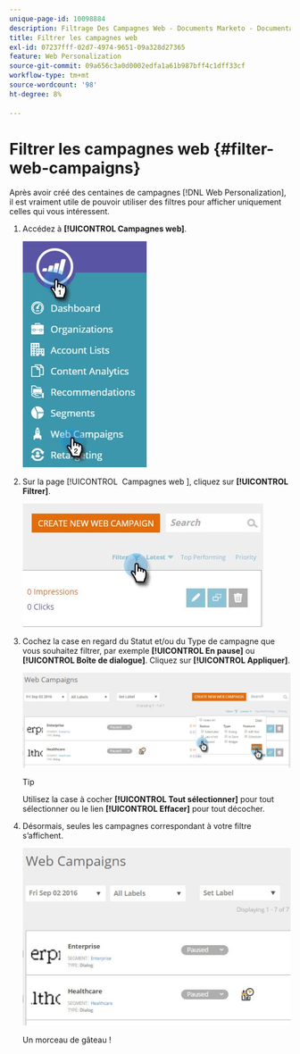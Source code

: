```yaml
---
unique-page-id: 10098884
description: Filtrage Des Campagnes Web - Documents Marketo - Documentation Du Produit
title: Filtrer les campagnes web
exl-id: 07237fff-02d7-4974-9651-09a328d27365
feature: Web Personalization
source-git-commit: 09a656c3a0d0002edfa1a61b987bff4c1dff33cf
workflow-type: tm+mt
source-wordcount: '98'
ht-degree: 8%

---
```


# Filtrer les campagnes web {#filter-web-campaigns}

Après avoir créé des centaines de campagnes [!DNL Web Personalization], il est vraiment utile de pouvoir utiliser des filtres pour afficher uniquement celles qui vous intéressent.

1. Accédez à **[!UICONTROL Campagnes web]**.

   ![](assets/web-campaigns-hand-8.jpg)

1. Sur la page [!UICONTROL &#x200B; Campagnes web &#x200B;], cliquez sur **[!UICONTROL Filtrer]**.

   ![](assets/web-campaigns-page-filter-hand.jpg)

1. Cochez la case en regard du Statut et/ou du Type de campagne que vous souhaitez filtrer, par exemple **[!UICONTROL En pause]** ou **[!UICONTROL Boîte de dialogue]**. Cliquez sur **[!UICONTROL Appliquer]**.

   ![](assets/web-campaigns-filters-hands.jpg)

   >[!TIP]
   >
   >Utilisez la case à cocher **[!UICONTROL Tout sélectionner]** pour tout sélectionner ou le lien **[!UICONTROL Effacer]** pour tout décocher.

1. Désormais, seules les campagnes correspondant à votre filtre s’affichent.

   ![](assets/web-campaigns-filter-only-paused.jpg)

   Un morceau de gâteau !
